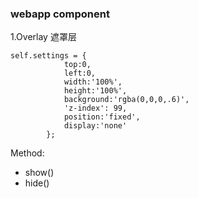 ### webapp component

1.Overlay   遮罩层
```
self.settings = {
            top:0,
            left:0,
            width:'100%',
            height:'100%',
            background:'rgba(0,0,0,.6)',
            'z-index': 99,
            position:'fixed',
            display:'none'
        };
```
Method:
* show()
* hide()